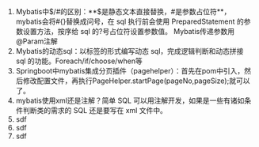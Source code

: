 1. Mybatis中$/#的区别：**$是静态文本直接替换，#是参数占位符**，mybatis会将#{}替换成问号，在 sql 执行前会使用 PreparedStatement 的参数设置方法，按序给 sql 的?号占位符设置参数值。  Mybatis传递参数用@Param注解
2. Mybatis的动态sql：以标签的形式编写动态 sql，完成逻辑判断和动态拼接 sql 的功能。Foreach/if/choose/when等
3. Springboot中mybatis集成分页插件（pagehelper）：首先在pom中引入，然后修改配置文件，再执行PageHelper.startPage(pageNo,pageSize);就可以了。
4. mybatis使用xml还是注解？简单 SQL 可以用注解开发，如果是一些有诸如条件判断类的需求的 SQL 还是要写在 xml 文件中。
5. sdf
6. sdf
7. sdf